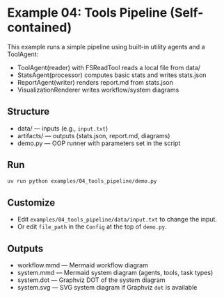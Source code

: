 # Example 04: Tools Pipeline (Self-contained)

This example runs a simple pipeline using built-in utility agents and a ToolAgent:
- ToolAgent(reader) with FSReadTool reads a local file from data/
- StatsAgent(processor) computes basic stats and writes stats.json
- ReportAgent(writer) renders report.md from stats.json
- VisualizationRenderer writes workflow/system diagrams

## Structure
- data/ — inputs (e.g., `input.txt`)
- artifacts/ — outputs (stats.json, report.md, diagrams)
- demo.py — OOP runner with parameters set in the script

## Run
```bash
uv run python examples/04_tools_pipeline/demo.py
```

## Customize
- Edit `examples/04_tools_pipeline/data/input.txt` to change the input.
- Or edit `file_path` in the `Config` at the top of `demo.py`.

## Outputs
- workflow.mmd — Mermaid workflow diagram
- system.mmd — Mermaid system diagram (agents, tools, task types)
- system.dot — Graphviz DOT of the system diagram
- system.svg — SVG system diagram if Graphviz `dot` is available
